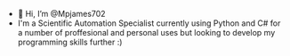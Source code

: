 - 👋 Hi, I’m @Mpjames702
- I'm a Scientific Automation Specialist currently using Python and C# for a number of proffesional and personal uses but looking to develop my programming skills further :)
